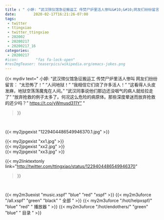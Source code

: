 ```yaml
---
title : " 小婷: “武汉殡仪馆急征搬运工 传焚尸炉里活人惨叫&#10;&#10;网友们纷纷留言：&#10;“太恐怖了！”&#10;“人间地狱！”&#10;&#10;“我相信它们烧了许多活人！”&#10;“这看得人头皮发麻，地狱空荡荡魔鬼在人间。”&#10;&#10;“武汉同事说他们那边还没咽气的病人就给拉走了”&#10;“放弃抢救的例子太多了。何况这么危险的病原体。那些深度晕迷而放弃抢救的还少吗？” https://t.co/yWmusd311Y”  "
date:        2020-02-17T16:21:26-07:00
tags:
 - twitter
 - ttingxiao
 - twitter_ttingxiao
 - 202002
 - 20200217
 - 20200217_16
categories:
 - 20200217
#icon:        "fas fa-lock-open"
#resImgTeaser: teaserpics/wikipedia.org/emacs-jokes.png
---
```


{{< mydiv text=" 小婷: “武汉殡仪馆急征搬运工 传焚尸炉里活人惨叫&#10;&#10;网友们纷纷留言：&#10;“太恐怖了！”&#10;“人间地狱！”&#10;&#10;“我相信它们烧了许多活人！”&#10;“这看得人头皮发麻，地狱空荡荡魔鬼在人间。”&#10;&#10;“武汉同事说他们那边还没咽气的病人就给拉走了”&#10;“放弃抢救的例子太多了。何况这么危险的病原体。那些深度晕迷而放弃抢救的还少吗？” https://t.co/yWmusd311Y”  "
>}}
<br>


 {{< my2jpgexist "1229404486549946370.1.jpg" >}}<br> 

{{< my2jpgexist "xx1.jpg" >}}<br>
{{< my2jpgexist "xx2.jpg" >}}<br>
{{< my2jpgexist "xx3.jpg" >}}<br>


{{< my2linktextonly link="http://twitter.com/ttingxiao/status/1229404486549946370"
>}}


<br>

{{< my2m3uexist "music.xspf"        "blue"   "red"    "xspf" >}} {{< my2m3uforce "/all.xspf"         "green"  "black"  " 全部 " >}} {{< my2m3uforce "/hot/helpxspf/"    "blue"   "red"    " 播放器 " >}} {{< my2m3uforce "/hot/endothers/"   "green"  "blue"   " 目录 " >}} 
